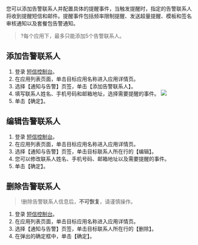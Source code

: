您可以添加告警联系人并配置具体的提醒事件，当触发提醒时，指定的告警联系人将收到提醒短信和邮件。提醒事件包括频率限制提醒、发送超量提醒、模板和签名审核通知以及套餐包告警通知。

>?每个应用下，最多只能添加5个告警联系人。 

## 添加告警联系人
1. 登录 [短信控制台](https://console.cloud.tencent.com/sms)。
2. 在应用列表页面，单击目标应用名称进入应用详情页。
3. 选择【通知与告警】页签，单击【添加告警联系人】。
4. 填写联系人姓名、手机号码和邮箱地址，选择需要提醒的事件。
 ![](https://main.qcloudimg.com/raw/f4d135dcb2dbefdbbcbaf7965faf6a58.png)
5. 单击【确定】。


## 编辑告警联系人
1. 登录 [短信控制台](https://console.cloud.tencent.com/sms)。
2. 在应用列表页面，单击目标应用名称进入应用详情页。
3. 选择【通知与告警】页签，单击目标联系人所在行的【编辑】。
4. 您可以修改联系人姓名、手机号码、邮箱地址以及需要提醒的事件。
5. 单击【确定】。

## 删除告警联系人
>!删除告警联系人信息后，**不可恢复**，请谨慎操作。

1. 登录 [短信控制台](https://console.cloud.tencent.com/sms)。
2. 在应用列表页面，单击目标应用名称进入应用详情页。
3. 选择【通知与告警】页签，单击目标联系人所在行的【删除】。
4. 在弹出的确定框中，单击【确定】。
